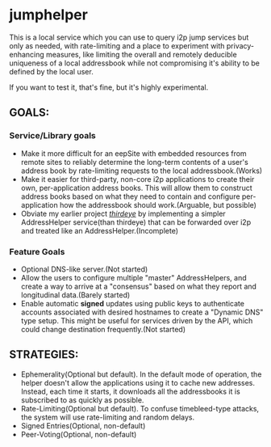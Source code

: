# jumphelper

This is a local service which you can use to query i2p jump services but only as
needed, with rate-limiting and a place to experiment with privacy-enhancing
measures, like limiting the overall and remotely deducible uniqueness of a local
addressbook while not compromising it's ability to be defined by the local user.

If you want to test it, that's fine, but it's highly experimental.

## GOALS:

### Service/Library goals

  * Make it more difficult for an eepSite with embedded resources from remote
  sites to reliably determine the long-term contents of a user's address book
  by rate-limiting requests to the local addressbook.(Works)
  * Make it easier for third-party, non-core i2p applications to create their
  own, per-application address books. This will allow them to construct address
  books based on what they need to contain and configure per-application how
  the addressbook should work.(Arguable, but possible)
  * Obviate my earlier project [*thirdeye*](https://github.com/eyedeekay/thirdeye)
  by implementing a simpler AddressHelper service(than thirdeye) that can be
  forwarded over i2p and treated like an AddressHelper.(Incomplete)

### Feature Goals

  * Optional DNS-like server.(Not started)
  * Allow the users to configure multiple "master" AddressHelpers, and create
  a way to arrive at a "consensus" based on what they report and longitudinal
  data.(Barely started)
  * Enable automatic **signed** updates using public keys to authenticate
  accounts associated with desired hostnames to create a "Dynamic DNS" type
  setup. This might be useful for services driven by the API, which could change
  destination frequently.(Not started)

## STRATEGIES:

  * Ephemerality(Optional but default). In the default mode of operation, the
  helper doesn't allow the applications using it to cache new addresses. Instead,
  each time it starts, it downloads all the addressbooks it is subscribed to as
  quickly as possible.
  * Rate-Limiting(Optional but default). To confuse timebleed-type attacks, the
  system will use rate-limiting and random delays.
  * Signed Entries(Optional, non-default)
  * Peer-Voting(Optional, non-default)

